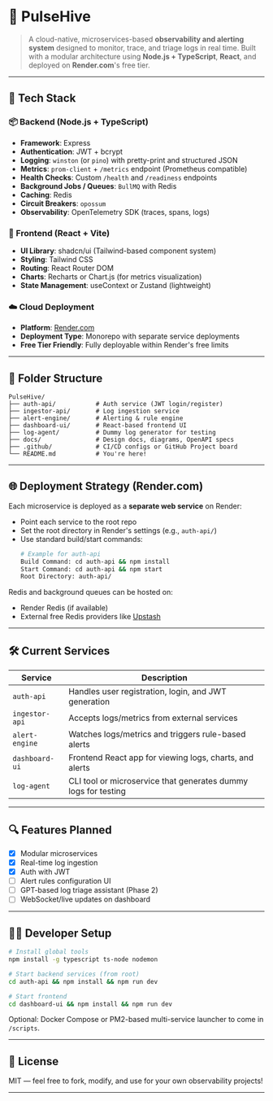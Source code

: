 # 🐝 PulseHive

> A cloud-native, microservices-based **observability and alerting system** designed to monitor, trace, and triage logs in real time. Built with a modular architecture using **Node.js + TypeScript**, **React**, and deployed on **Render.com**'s free tier.

---

## 🚀 Tech Stack

### 📦 Backend (Node.js + TypeScript)
- **Framework**: Express
- **Authentication**: JWT + bcrypt
- **Logging**: `winston` (or `pino`) with pretty-print and structured JSON
- **Metrics**: `prom-client` + `/metrics` endpoint (Prometheus compatible)
- **Health Checks**: Custom `/health` and `/readiness` endpoints
- **Background Jobs / Queues**: `BullMQ` with Redis
- **Caching**: Redis
- **Circuit Breakers**: `opossum`
- **Observability**: OpenTelemetry SDK (traces, spans, logs)

### 🎨 Frontend (React + Vite)
- **UI Library**: shadcn/ui (Tailwind-based component system)
- **Styling**: Tailwind CSS
- **Routing**: React Router DOM
- **Charts**: Recharts or Chart.js (for metrics visualization)
- **State Management**: useContext or Zustand (lightweight)

### ☁️ Cloud Deployment
- **Platform**: [Render.com](https://render.com)
- **Deployment Type**: Monorepo with separate service deployments
- **Free Tier Friendly**: Fully deployable within Render's free limits

---

## 🧱 Folder Structure

```
PulseHive/
├── auth-api/           # Auth service (JWT login/register)
├── ingestor-api/       # Log ingestion service
├── alert-engine/       # Alerting & rule engine
├── dashboard-ui/       # React-based frontend UI
├── log-agent/          # Dummy log generator for testing
├── docs/               # Design docs, diagrams, OpenAPI specs
├── .github/            # CI/CD configs or GitHub Project board
└── README.md           # You're here!
```

---

## 🌐 Deployment Strategy (Render.com)

Each microservice is deployed as a **separate web service** on Render:

- Point each service to the root repo
- Set the root directory in Render's settings (e.g., `auth-api/`)
- Use standard build/start commands:
  ```bash
  # Example for auth-api
  Build Command: cd auth-api && npm install
  Start Command: cd auth-api && npm start
  Root Directory: auth-api/
  ```

Redis and background queues can be hosted on:
- Render Redis (if available)
- External free Redis providers like [Upstash](https://upstash.com)

---

## 🛠 Current Services

| Service | Description |
|--------|-------------|
| `auth-api` | Handles user registration, login, and JWT generation |
| `ingestor-api` | Accepts logs/metrics from external services |
| `alert-engine` | Watches logs/metrics and triggers rule-based alerts |
| `dashboard-ui` | Frontend React app for viewing logs, charts, and alerts |
| `log-agent` | CLI tool or microservice that generates dummy logs for testing |

---

## 🔍 Features Planned
- [x] Modular microservices
- [x] Real-time log ingestion
- [x] Auth with JWT
- [ ] Alert rules configuration UI
- [ ] GPT-based log triage assistant (Phase 2)
- [ ] WebSocket/live updates on dashboard

---

## 👨‍💻 Developer Setup

```bash
# Install global tools
npm install -g typescript ts-node nodemon

# Start backend services (from root)
cd auth-api && npm install && npm run dev

# Start frontend
cd dashboard-ui && npm install && npm run dev
```

Optional: Docker Compose or PM2-based multi-service launcher to come in `/scripts`.

---

## 📄 License

MIT — feel free to fork, modify, and use for your own observability projects!

---